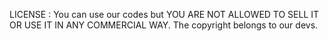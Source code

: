 LICENSE : You can use our codes but YOU ARE NOT ALLOWED TO SELL IT OR USE IT IN ANY COMMERCIAL WAY. The copyright belongs to our devs.
